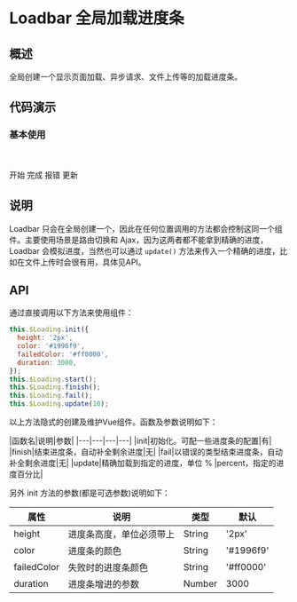 # Loadbar 全局加载进度条

## 概述
全局创建一个显示页面加载、异步请求、文件上传等的加载进度条。

## 代码演示

### 基本使用

<br>
<br>
<w-button prefix="demo" v-bind:click="start">开始</w-button>
<w-button prefix="demo" type="primary" v-bind:click="finish">完成</w-button>
<w-button prefix="demo" type="danger" v-bind:click="fail">报错</w-button>
<w-button prefix="demo" type="dash" v-bind:click="update">更新</w-button>

## 说明
Loadbar 只会在全局创建一个，因此在任何位置调用的方法都会控制这同一个组件。主要使用场景是路由切换和 Ajax，因为这两者都不能拿到精确的进度，Loadbar 会模拟进度，当然也可以通过 `update()` 方法来传入一个精确的进度，比如在文件上传时会很有用，具体见API。

## API

通过直接调用以下方法来使用组件：

``` js
this.$Loading.init({
  height: '2px',
  color: '#1996f9',
  failedColor: '#ff0000',
  duration: 3000,
});
this.$Loading.start();
this.$Loading.finish();
this.$Loading.fail();
this.$Loading.update(10);
```

以上方法隐式的创建及维护Vue组件。函数及参数说明如下：

|函数名|说明|参数|
|---|---|---|---|
|init|初始化。可配一些进度条的配置|有|
|finish|结束进度条，自动补全剩余进度|无|
|fail|以错误的类型结束进度条，自动补全剩余进度|无|
|update|精确加载到指定的进度，单位 % |percent，指定的进度百分比|

另外 init 方法的参数(都是可选参数)说明如下：

|属性|说明|类型|默认|
|---|---|---|---|
|height|进度条高度，单位必须带上|String|'2px'|
|color|进度条的颜色|String|'#1996f9'|
|failedColor|失败时的进度条颜色|String|'#ff0000'|
|duration|进度条增进的参数|Number|3000|

<script>
import WLoadbar from '../water/loadbar/index';
import WButton from '../water/button/Button';

export default {
  mounted() {
    WLoadbar.init();
  },
  methods: {
    start() {
      WLoadbar.start();
    },
    finish() {
      WLoadbar.finish();
    },
    fail() {
      WLoadbar.fail();
    },
    update () {
      WLoadbar.update(10);
    },
  },
  components: {
    WLoadbar,
    WButton,
  },
}
</script>
<style lang="scss">
@import '../water/button/style/button.scss';
@import '../water/loadbar/style/loadbar.scss';
</style>
